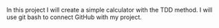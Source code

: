In this project I will create a simple calculator with the TDD method. 
I will use git bash to connect GitHub with my project.